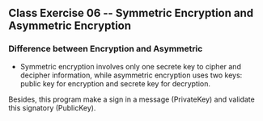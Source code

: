 
## Class Exercise 06 -- Symmetric Encryption and Asymmetric Encryption

### Difference between Encryption and Asymmetric

* Symmetric encryption involves only one secrete key to cipher and decipher information, while asymmetric encryption uses two keys: public key for encryption and secrete key for decryption.


Besides, this program make a sign in a message (PrivateKey) and validate this signatory (PublicKey).
